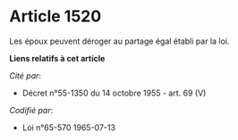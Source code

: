 # Article 1520

Les époux peuvent déroger au partage égal établi par la loi.

**Liens relatifs à cet article**

_Cité par_:

  - Décret n°55-1350 du 14 octobre 1955 - art. 69 (V)

_Codifié par_:

  - Loi n°65-570 1965-07-13
